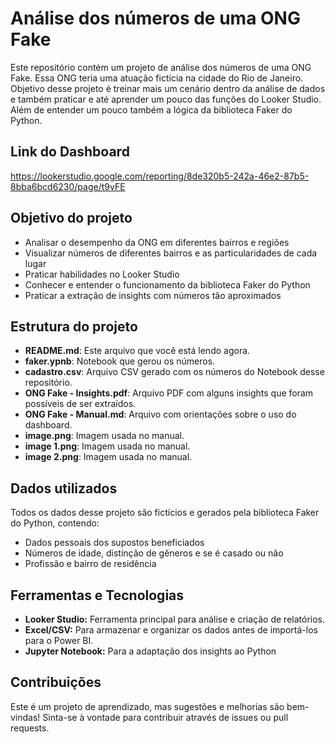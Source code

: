 # Análise dos números de uma ONG Fake

Este repositório contém um projeto de análise dos números de uma ONG Fake. Essa ONG teria uma atuação fictícia na cidade do Rio de Janeiro. Objetivo desse projeto é treinar mais um cenário dentro da análise de dados e também praticar e até aprender um pouco das funções do Looker Studio. Além de entender um pouco também a lógica da biblioteca Faker do Python. 

## Link do Dashboard

https://lookerstudio.google.com/reporting/8de320b5-242a-46e2-87b5-8bba6bcd6230/page/t9vFE

## Objetivo do projeto

- Analisar o desempenho da ONG em diferentes bairros e regiões
- Visualizar números de diferentes bairros e as particularidades de cada lugar
- Praticar habilidades no Looker Studio
- Conhecer e entender o funcionamento da biblioteca Faker do Python
- Praticar a extração de insights com números tão aproximados

## Estrutura do projeto

- **README.md**: Este arquivo que você está lendo agora.
- **faker.ypnb**: Notebook que gerou os números.
- **cadastro.csv**: Arquivo CSV gerado com os números do Notebook desse repositório.
- **ONG Fake - Insights.pdf**: Arquivo PDF com alguns insights que foram possíveis de ser extraídos.
- **ONG Fake - Manual.md**: Arquivo com orientações sobre o uso do dashboard.
- **image.png**: Imagem usada no manual.
- **image 1.png**: Imagem usada no manual.
- **image 2.png**: Imagem usada no manual.

## Dados utilizados

Todos os dados desse projeto são fictícios e gerados pela biblioteca Faker do Python, contendo:

- Dados pessoais dos supostos beneficiados
- Números de idade, distinção de gêneros e se é casado ou não
- Profissão e bairro de residência

## Ferramentas e Tecnologias

- **Looker Studio:** Ferramenta principal para análise e criação de relatórios.
- **Excel/CSV:** Para armazenar e organizar os dados antes de importá-los para o Power BI.
- **Jupyter Notebook:** Para a adaptação dos insights ao Python

## Contribuições

Este é um projeto de aprendizado, mas sugestões e melhorias são bem-vindas! Sinta-se à vontade para contribuir através de issues ou pull requests.

